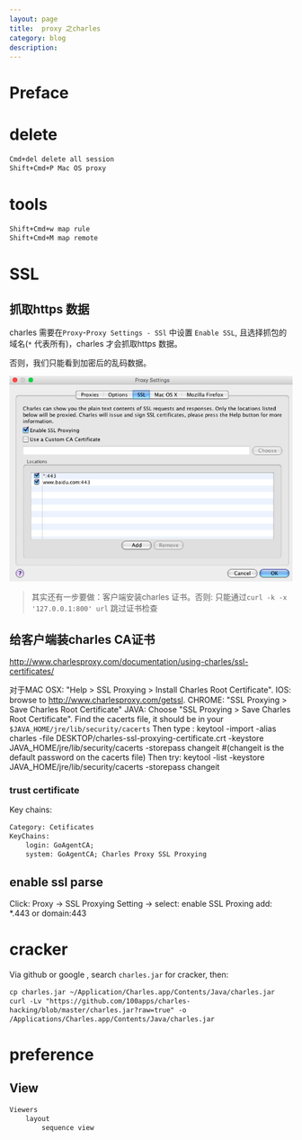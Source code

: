 ```yaml
---
layout: page
title:	proxy 之charles
category: blog
description:
---
```

# Preface

# delete

	Cmd+del delete all session
	Shift+Cmd+P Mac OS proxy

# tools

	Shift+Cmd+w map rule
	Shift+Cmd+M map remote

# SSL

## 抓取https 数据
charles 需要在`Proxy`-`Proxy Settings - SSl` 中设置 `Enable SSL`, 且选择抓包的域名(`*` 代表所有)，charles 才会抓取https 数据。

否则，我们只能看到加密后的乱码数据。

![proxy-charles-1.png](/img/proxy-charles-1.png)

> 其实还有一步要做：客户端安装charles 证书。否则: 只能通过`curl -k -x '127.0.0.1:800' url` 跳过证书检查

## 给客户端装charles CA证书
http://www.charlesproxy.com/documentation/using-charles/ssl-certificates/

对于MAC OSX: "Help > SSL Proxying > Install Charles Root Certificate".
IOS: 	browse to http://www.charlesproxy.com/getssl.
CHROME: "SSL Proxying > Save Charles Root Certificate"
JAVA:
	Choose "SSL Proxying > Save Charles Root Certificate".
	Find the cacerts file, it should be in your `$JAVA_HOME/jre/lib/security/cacerts`
	Then type :
		keytool -import -alias charles -file DESKTOP/charles-ssl-proxying-certificate.crt -keystore JAVA_HOME/jre/lib/security/cacerts -storepass changeit
		#(changeit is the default password on the cacerts file)
	Then try: keytool -list -keystore JAVA_HOME/jre/lib/security/cacerts -storepass changeit

### trust certificate
Key chains:

    Category: Cetificates
    KeyChains:
        login: GoAgentCA;
        system: GoAgentCA; Charles Proxy SSL Proxying


## enable ssl parse
Click:
    Proxy -> SSL Proxying Setting ->
        select: enable SSL Proxing
        add:    *.443 or domain:443

# cracker
Via github or google , search `charles.jar` for cracker, then:

	cp charles.jar ~/Application/Charles.app/Contents/Java/charles.jar
	curl -Lv "https://github.com/100apps/charles-hacking/blob/master/charles.jar?raw=true" -o /Applications/Charles.app/Contents/Java/charles.jar

# preference
## View

	Viewers
		layout
			sequence view
